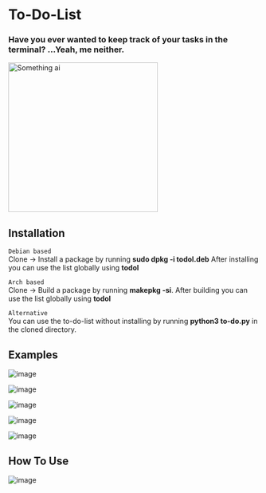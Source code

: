 # To-Do-List

### Have you ever wanted to keep track of your tasks in the terminal? ...Yeah, me neither.

<img src="https://github.com/user-attachments/assets/7e53124d-b362-4fad-af00-ad03633d0ef6" alt="Something ai" width=300px>

## Installation
<code>Debian based</code>
<br>
Clone -> Install a package by running __sudo dpkg -i todol.deb__
   After installing you can use the list globally using __todol__

<code>Arch based</code>
<br>
Clone -> Build a package by running __makepkg -si__.
   After building you can use the list globally using __todol__

<code>Alternative</code>
<br>
You can use the to-do-list without installing by running __python3 to-do.py__ in the cloned directory.
   
## Examples

![image](https://github.com/user-attachments/assets/00d86376-1582-4736-88ba-5b50d253de03)

![image](https://github.com/user-attachments/assets/1dbca0a6-ca57-4292-931d-89f486a69530)

![image](https://github.com/user-attachments/assets/01fb6072-f073-44ce-991e-4b545a8ca14d)

![image](https://github.com/user-attachments/assets/ea944eb9-1b08-41e7-a02e-cd64421724a8)

![image](https://github.com/user-attachments/assets/fdb7c8ee-8000-47b5-9e8a-f1d08badd5b9)

## How To Use
![image](https://github.com/user-attachments/assets/c03bd830-9505-4384-9211-5acce36db9b9)

